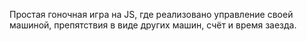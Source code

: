 Простая гоночная игра на JS, где реализовано управление своей машиной, препятствия в виде других машин, счёт и время заезда.
